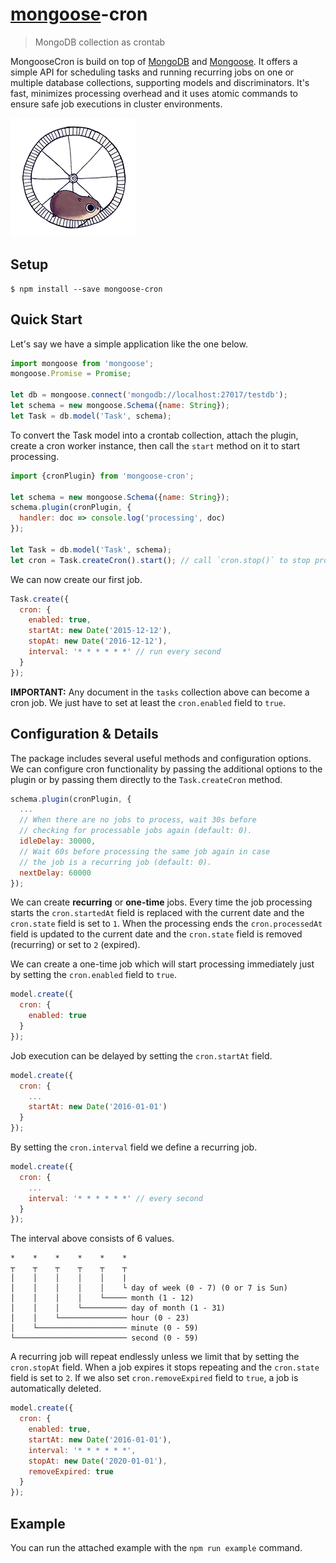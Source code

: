 # [mongoose](http://mongoosejs.com)-cron

> MongoDB collection as crontab

MongooseCron is build on top of [MongoDB](https://www.mongodb.org) and [Mongoose](http://mongoosejs.com). It offers a simple API for scheduling tasks and running recurring jobs on one or multiple database collections, supporting models and discriminators. It's fast, minimizes processing overhead and it uses atomic commands to ensure safe job executions in cluster environments.

<img src="giphy.gif" />

## Setup

```
$ npm install --save mongoose-cron
```

## Quick Start

Let's say we have a simple application like the one below.

```js
import mongoose from 'mongoose';
mongoose.Promise = Promise;

let db = mongoose.connect('mongodb://localhost:27017/testdb');
let schema = new mongoose.Schema({name: String});
let Task = db.model('Task', schema);
```

To convert the Task model into a crontab collection, attach the plugin, create a cron worker instance, then call the `start` method on it to start processing.

```js
import {cronPlugin} from 'mongoose-cron';

let schema = new mongoose.Schema({name: String});
schema.plugin(cronPlugin, {
  handler: doc => console.log('processing', doc)
});

let Task = db.model('Task', schema);
let cron = Task.createCron().start(); // call `cron.stop()` to stop processing
```

We can now create our first job.

```js
Task.create({
  cron: {
    enabled: true,
    startAt: new Date('2015-12-12'),
    stopAt: new Date('2016-12-12'),
    interval: '* * * * * *' // run every second
  }
});
```

**IMPORTANT:** Any document in the `tasks` collection above can become a cron job. We just have to set at least the `cron.enabled` field to `true`.

## Configuration & Details

The package includes several useful methods and configuration options. We can configure cron functionality by passing the additional options to the plugin or by passing them directly to the `Task.createCron` method.

```js
schema.plugin(cronPlugin, {
  ...
  // When there are no jobs to process, wait 30s before
  // checking for processable jobs again (default: 0).
  idleDelay: 30000,
  // Wait 60s before processing the same job again in case
  // the job is a recurring job (default: 0).
  nextDelay: 60000
});
```

We can create **recurring** or **one-time** jobs. Every time the job processing starts the `cron.startedAt` field is replaced with the current date and the `cron.state` field is set to `1`. When the processing ends the `cron.processedAt` field is updated to the current date and the `cron.state` field is removed (recurring) or set to `2` (expired).

We can create a one-time job which will start processing immediately just by setting the `cron.enabled` field to `true`.

```js
model.create({
  cron: {
    enabled: true
  }
});
```

Job execution can be delayed by setting the `cron.startAt` field.

```js
model.create({
  cron: {
    ...
    startAt: new Date('2016-01-01')
  }
});
```

By setting the `cron.interval` field we define a recurring job.

```js
model.create({
  cron: {
    ...
    interval: '* * * * * *' // every second
  }
});
```

The interval above consists of 6 values.

```
*    *    *    *    *    *
┬    ┬    ┬    ┬    ┬    ┬
│    │    │    │    │    |
│    │    │    │    │    └ day of week (0 - 7) (0 or 7 is Sun)
│    │    │    │    └───── month (1 - 12)
│    │    │    └────────── day of month (1 - 31)
│    │    └─────────────── hour (0 - 23)
│    └──────────────────── minute (0 - 59)
└───────────────────────── second (0 - 59)
```

A recurring job will repeat endlessly unless we limit that by setting the `cron.stopAt` field. When a job expires it stops repeating and the `cron.state` field is set to `2`. If we also set `cron.removeExpired` field to `true`, a job is automatically deleted.

```js
model.create({
  cron: {
    enabled: true,
    startAt: new Date('2016-01-01'),
    interval: '* * * * * *',
    stopAt: new Date('2020-01-01'),
    removeExpired: true
  }
});
```

## Example

You can run the attached example with the `npm run example` command.
